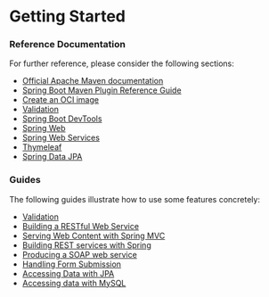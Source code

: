 # Getting Started

### Reference Documentation
For further reference, please consider the following sections:

* [Official Apache Maven documentation](https://maven.apache.org/guides/index.html)
* [Spring Boot Maven Plugin Reference Guide](https://docs.spring.io/spring-boot/docs/3.2.5.RELEASE/maven-plugin/reference/html/)
* [Create an OCI image](https://docs.spring.io/spring-boot/docs/3.2.5.RELEASE/maven-plugin/reference/html/#build-image)
* [Validation](https://docs.spring.io/spring-boot/docs/3.2.5.RELEASE/reference/htmlsingle/index.html#io.validation)
* [Spring Boot DevTools](https://docs.spring.io/spring-boot/docs/3.2.5.RELEASE/reference/htmlsingle/index.html#using.devtools)
* [Spring Web](https://docs.spring.io/spring-boot/docs/3.2.5.RELEASE/reference/htmlsingle/index.html#web)
* [Spring Web Services](https://docs.spring.io/spring-boot/docs/3.2.5.RELEASE/reference/htmlsingle/index.html#io.webservices)
* [Thymeleaf](https://docs.spring.io/spring-boot/docs/3.2.5.RELEASE/reference/htmlsingle/index.html#web.servlet.spring-mvc.template-engines)
* [Spring Data JPA](https://docs.spring.io/spring-boot/docs/3.2.5.RELEASE/reference/htmlsingle/index.html#data.sql.jpa-and-spring-data)

### Guides
The following guides illustrate how to use some features concretely:

* [Validation](https://spring.io/guides/gs/validating-form-input/)
* [Building a RESTful Web Service](https://spring.io/guides/gs/rest-service/)
* [Serving Web Content with Spring MVC](https://spring.io/guides/gs/serving-web-content/)
* [Building REST services with Spring](https://spring.io/guides/tutorials/rest/)
* [Producing a SOAP web service](https://spring.io/guides/gs/producing-web-service/)
* [Handling Form Submission](https://spring.io/guides/gs/handling-form-submission/)
* [Accessing Data with JPA](https://spring.io/guides/gs/accessing-data-jpa/)
* [Accessing data with MySQL](https://spring.io/guides/gs/accessing-data-mysql/)

